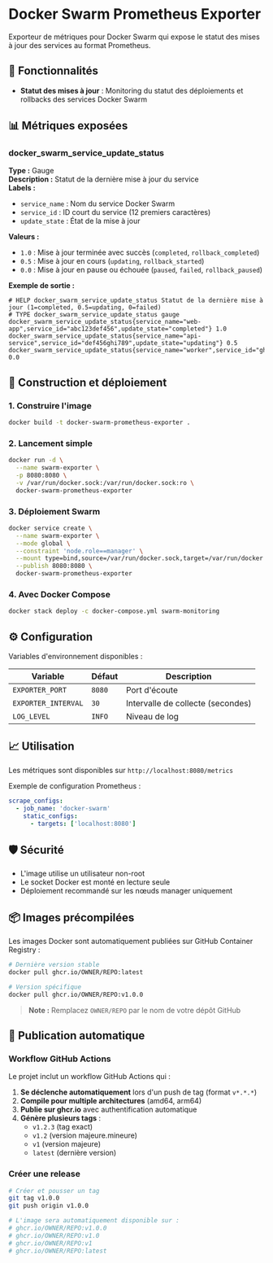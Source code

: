 # Docker Swarm Prometheus Exporter

Exporteur de métriques pour Docker Swarm qui expose le statut des mises à jour des services au format Prometheus.

## 🎯 Fonctionnalités

- **Statut des mises à jour** : Monitoring du statut des déploiements et rollbacks des services Docker Swarm

## 📊 Métriques exposées

### docker_swarm_service_update_status

**Type :** Gauge  
**Description :** Statut de la dernière mise à jour du service  
**Labels :**
- `service_name` : Nom du service Docker Swarm
- `service_id` : ID court du service (12 premiers caractères)
- `update_state` : État de la mise à jour

**Valeurs :**
- `1.0` : Mise à jour terminée avec succès (`completed`, `rollback_completed`)
- `0.5` : Mise à jour en cours (`updating`, `rollback_started`)
- `0.0` : Mise à jour en pause ou échouée (`paused`, `failed`, `rollback_paused`)

**Exemple de sortie :**
```prometheus
# HELP docker_swarm_service_update_status Statut de la dernière mise à jour (1=completed, 0.5=updating, 0=failed)
# TYPE docker_swarm_service_update_status gauge
docker_swarm_service_update_status{service_name="web-app",service_id="abc123def456",update_state="completed"} 1.0
docker_swarm_service_update_status{service_name="api-service",service_id="def456ghi789",update_state="updating"} 0.5
docker_swarm_service_update_status{service_name="worker",service_id="ghi789jkl012",update_state="failed"} 0.0
```

## 🚀 Construction et déploiement

### 1. Construire l'image

```bash
docker build -t docker-swarm-prometheus-exporter .
```

### 2. Lancement simple

```bash
docker run -d \
  --name swarm-exporter \
  -p 8080:8080 \
  -v /var/run/docker.sock:/var/run/docker.sock:ro \
  docker-swarm-prometheus-exporter
```

### 3. Déploiement Swarm

```bash
docker service create \
  --name swarm-exporter \
  --mode global \
  --constraint 'node.role==manager' \
  --mount type=bind,source=/var/run/docker.sock,target=/var/run/docker.sock,readonly \
  --publish 8080:8080 \
  docker-swarm-prometheus-exporter
```

### 4. Avec Docker Compose

```bash
docker stack deploy -c docker-compose.yml swarm-monitoring
```

## ⚙️ Configuration

Variables d'environnement disponibles :

| Variable | Défaut | Description |
|----------|--------|-------------|
| `EXPORTER_PORT` | `8080` | Port d'écoute |
| `EXPORTER_INTERVAL` | `30` | Intervalle de collecte (secondes) |
| `LOG_LEVEL` | `INFO` | Niveau de log |

## 📈 Utilisation

Les métriques sont disponibles sur `http://localhost:8080/metrics`

Exemple de configuration Prometheus :
```yaml
scrape_configs:
  - job_name: 'docker-swarm'
    static_configs:
      - targets: ['localhost:8080']
```

## 🛡️ Sécurité

- L'image utilise un utilisateur non-root
- Le socket Docker est monté en lecture seule
- Déploiement recommandé sur les nœuds manager uniquement

## 📦 Images précompilées

Les images Docker sont automatiquement publiées sur GitHub Container Registry :

```bash
# Dernière version stable
docker pull ghcr.io/OWNER/REPO:latest

# Version spécifique
docker pull ghcr.io/OWNER/REPO:v1.0.0
```

> **Note :** Remplacez `OWNER/REPO` par le nom de votre dépôt GitHub

## 🚀 Publication automatique

### Workflow GitHub Actions

Le projet inclut un workflow GitHub Actions qui :

1. **Se déclenche automatiquement** lors d'un push de tag (format `v*.*.*`)
2. **Compile pour multiple architectures** (amd64, arm64) 
3. **Publie sur ghcr.io** avec authentification automatique
4. **Génère plusieurs tags** :
   - `v1.2.3` (tag exact)
   - `v1.2` (version majeure.mineure)
   - `v1` (version majeure)
   - `latest` (dernière version)

### Créer une release

```bash
# Créer et pousser un tag
git tag v1.0.0
git push origin v1.0.0

# L'image sera automatiquement disponible sur :
# ghcr.io/OWNER/REPO:v1.0.0
# ghcr.io/OWNER/REPO:v1.0
# ghcr.io/OWNER/REPO:v1
# ghcr.io/OWNER/REPO:latest
```